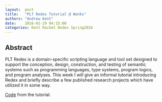 ```yaml
--- 
layout:  post 
title:   "PLT Redex Tutorial @ Wonks"
authors: "Andrew Kent" 
date:    2016-01-29 04:15:00 
categories: Kent Racket Redex Spring2016
--- 
```


## Abstract

PLT Redex is a domain-specific scripting language and tool set designed to
support the conception, design, construction, and testing of semantic systems
such as programming languages, type systems, program logics, and program
analyses. This week I will give an informal tutorial introducing Redex and
briefly describe a few published research projects which have utilized it in
some way.

[Code](https://github.com/andmkent/talks/blob/master/iu-pl-wonks/wonks-redex-tutorial-jan2016.rkt) from the tutorial.
